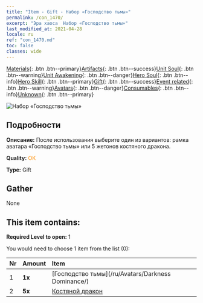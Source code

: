 ```yaml
---
title: "Item - Gift - Набор «Господство тьмы»"
permalink: /con_1470/
excerpt: "Эра хаоса  Набор «Господство тьмы»"
last_modified_at: 2021-04-28
locale: ru
ref: "con_1470.md"
toc: false
classes: wide
---
```

 [Materials](/ItemsRU/){: .btn .btn--primary}[Artifacts](/ItemsRU/Artifacts/){: .btn .btn--success}[Unit Soul](/ItemsRU/UnitSoul/){: .btn .btn--warning}[Unit Awakening](/ItemsRU/UnitAwakening/){: .btn .btn--danger}[Hero Soul](/ItemsRU/HeroSoul/){: .btn .btn--info}[Hero Skill](/ItemsRU/HeroSkill/){: .btn .btn--primary}[Gift](/ItemsRU/Gift/){: .btn .btn--success}[Event related](/ItemsRU/Events/){: .btn .btn--warning}[Avatars](/ItemsRU/Avatars/){: .btn .btn--danger}[Consumables](/ItemsRU/Consumables/){: .btn .btn--info}[Unknown](/ItemsRU/Unknown/){: .btn .btn--primary}

 ![Набор «Господство тьмы»](/images/t/i_907084.png)

## Подробности
 **Описание:** После использования выберите один из вариантов: рамка аватара «Господство тьмы» или 5 жетонов костяного дракона.

 **Quality:** <span style="color: #FF8C00">OK</span>

 **Type:** Gift

## Gather

  None

## This item contains:

 **Required Level to open:** 1

 You would need to choose 1 item from the list (0):

  | Nr | Amount |     Item    |
  |:---|:-------|:------------|
  | 1 |  **1x** | [Господство тьмы](/ru/Avatars/Darkness Dominance/) |  | 
  | 2 |  **5x** | [Костяной дракон](/ItemsRU/unt_214/) |  | 
